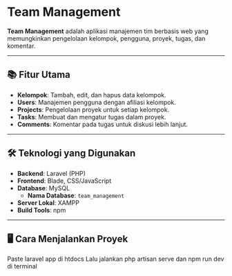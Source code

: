 # Team Management

**Team Management** adalah aplikasi manajemen tim berbasis web yang memungkinkan pengelolaan kelompok, pengguna, proyek, tugas, dan komentar.

---

## 📚 Fitur Utama
- **Kelompok**: Tambah, edit, dan hapus data kelompok.
- **Users**: Manajemen pengguna dengan afiliasi kelompok.
- **Projects**: Pengelolaan proyek untuk setiap kelompok.
- **Tasks**: Membuat dan mengatur tugas dalam proyek.
- **Comments**: Komentar pada tugas untuk diskusi lebih lanjut.

---

## 🛠️ Teknologi yang Digunakan
- **Backend**: Laravel (PHP)
- **Frontend**: Blade, CSS/JavaScript
- **Database**: MySQL
  - **Nama Database**: `team_management`
- **Server Lokal**: XAMPP
- **Build Tools**: npm

---

## 🖥️ Cara Menjalankan Proyek
Paste laravel app di htdocs
Lalu jalankan php artisan serve dan npm run dev di terminal
